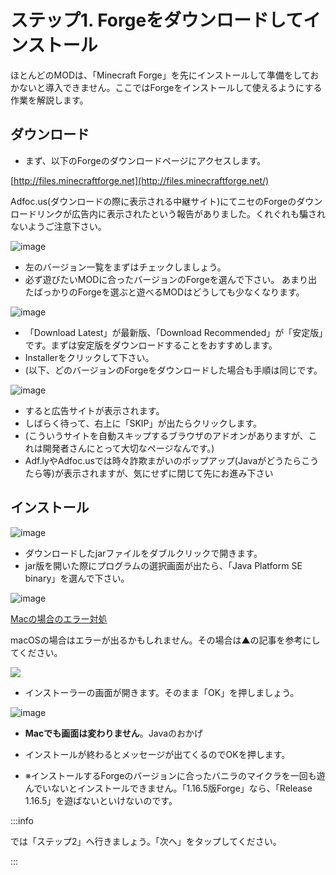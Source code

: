 # ステップ1. Forgeをダウンロードしてインストール

ほとんどのMODは、「Minecraft Forge」を先にインストールして準備をしておかないと導入できません。ここではForgeをインストールして使えるようにする作業を解説します。

## ダウンロード

-   まず、以下のForgeのダウンロードページにアクセスします。

[http://files.minecraftforge.net](http://files.minecraftforge.net/)

Adfoc.us(ダウンロードの際に表示される中継サイト)にてニセのForgeのダウンロードリンクが広告内に表示されたという報告がありました。くれぐれも騙されないようご注意下さい。 

![image](https://images.ctfassets.net/44sq8tmkumx2/3dSvoTuztWxdznb1BkSzRu/5ff47fd6baeaa19f727228c122dbd469/image.png)

-   左のバージョン一覧をまずはチェックしましょう。
-   必ず遊びたいMODに合ったバージョンのForgeを選んで下さい。 あまり出たばっかりのForgeを選ぶと遊べるMODはどうしても少なくなります。

![image](https://images.ctfassets.net/44sq8tmkumx2/2CB0BhUrCPXE5CCLzfAaC4/c2277ff1f1a13e29ccd42b3e9d2b0571/image.png)

-   「Download Latest」が最新版、「Download Recommended」が「安定版」です。まずは安定版をダウンロードすることをおすすめします。
-   Installerをクリックして下さい。  
-   (以下、どのバージョンのForgeをダウンロードした場合も手順は同じです。

![image](https://images.ctfassets.net/44sq8tmkumx2/1Q2bpBToXI4ZOIlPsSXSm0/ed6304becc09d7191800e8aa800f1452/image.png)

-   すると広告サイトが表示されます。
-   しばらく待って、右上に「SKIP」が出たらクリックします。
-   (こういうサイトを自動スキップするブラウザのアドオンがありますが、これは開発者さんにとって大切なページなんです。)
-   Adf.lyやAdfoc.usでは時々詐欺まがいのポップアップ(Javaがどうたらこうたら等)が表示されますが、気にせずに閉じて先にお進み下さい

## インストール

![image](https://images.ctfassets.net/44sq8tmkumx2/7k6z0xEoBT9aVpbHxm7I27/fd8fc444d67471d18e4d57490199c831/image.png)

-   ダウンロードしたjarファイルをダブルクリックで開きます。
-   jar版を開いた際にプログラムの選択画面が出たら、「Java Platform SE binary」を選んで下さい。

![image](https://images.ctfassets.net/44sq8tmkumx2/2eojgRNcqMxBJzPk1UQhmt/6d8028c4d395331515b608f1b5d76979/image.png)

[Macの場合のエラー対処](./error)

macOSの場合はエラーが出るかもしれません。その場合は▲の記事を参考にしてください。 

![](https://cdn-ak.f.st-hatena.com/images/fotolife/s/sasigume/20210208/20210208093810.png)

-   インストーラーの画面が開きます。そのまま「OK」を押しましょう。

![image](https://images.ctfassets.net/44sq8tmkumx2/AUU3Hrudv8s6130ZBhjXl/796426bc569cd6f1afe22a319ee18b34/image.png)

- **Macでも画面は変わりません**。Javaのおかげ
- インストールが終わるとメッセージが出てくるのでOKを押します。

-   ※インストールするForgeのバージョンに合ったバニラのマイクラを一回も遊んでいないとインストールできません。「1.16.5版Forge」なら、「Release 1.16.5」を遊ばないといけないのです。

:::info

では「ステップ2」へ行きましょう。「次へ」をタップしてください。

:::
